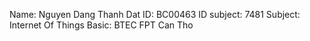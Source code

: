 Name: Nguyen Dang Thanh Dat
ID: BC00463
ID subject: 7481
Subject: Internet Of Things
Basic: BTEC FPT Can Tho
